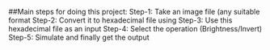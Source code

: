 
##Main steps for doing this project:
Step-1: Take an image file (any suitable format
Step-2: Convert it to hexadecimal file using
Step-3: Use this hexadecimal file as an input
Step-4: Select the operation (Brightness/Invert)
Step-5: Simulate and finally get the output
